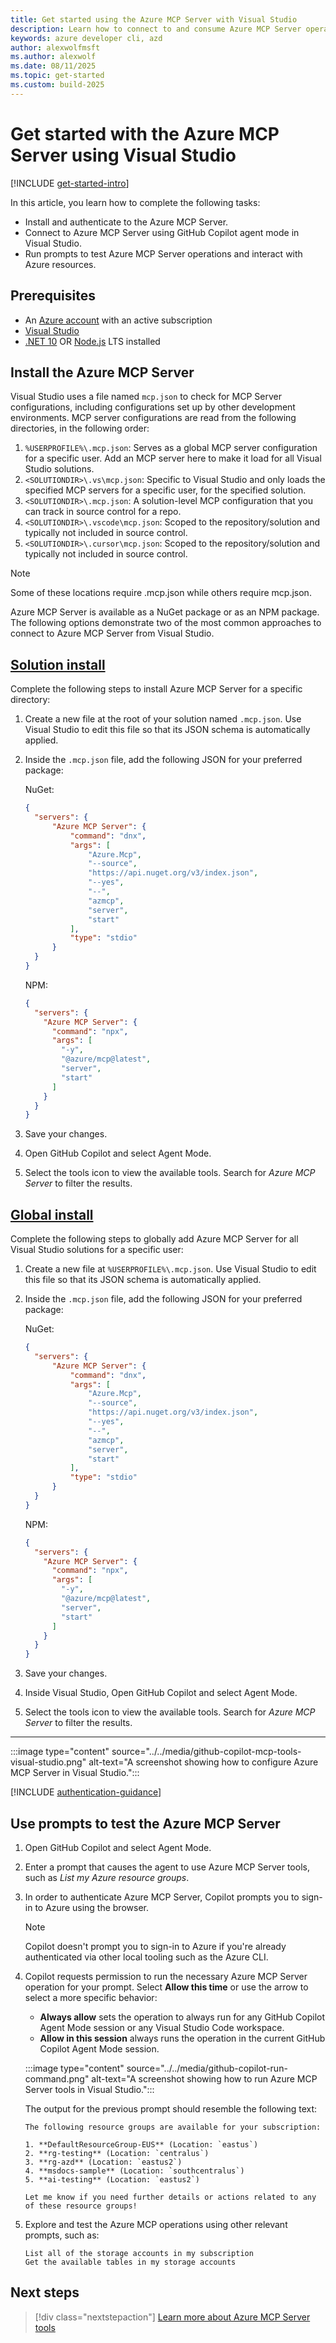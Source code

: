 ```yaml
---
title: Get started using the Azure MCP Server with Visual Studio
description: Learn how to connect to and consume Azure MCP Server operations with Visual Studio
keywords: azure developer cli, azd
author: alexwolfmsft
ms.author: alexwolf
ms.date: 08/11/2025
ms.topic: get-started
ms.custom: build-2025
---
```


# Get started with the Azure MCP Server using Visual Studio

[!INCLUDE [get-started-intro](../../includes/get-started-intro.md)]

In this article, you learn how to complete the following tasks:

- Install and authenticate to the Azure MCP Server.
- Connect to Azure MCP Server using GitHub Copilot agent mode in Visual Studio.
- Run prompts to test Azure MCP Server operations and interact with Azure resources.

## Prerequisites

- An [Azure account](https://azure.microsoft.com/pricing/purchase-options/azure-account?cid=msft_learn) with an active subscription
- [Visual Studio](https://visualstudio.microsoft.com)
- [.NET 10](https://dotnet.microsoft.com/download) OR [Node.js](https://nodejs.org/) LTS installed

## Install the Azure MCP Server

Visual Studio uses a file named `mcp.json` to check for MCP Server configurations, including configurations set up by other development environments. MCP server configurations are read from the following directories, in the following order:

1. `%USERPROFILE%\.mcp.json`: Serves as a global MCP server configuration for a specific user. Add an MCP server here to make it load for all Visual Studio solutions.
1. `<SOLUTIONDIR>\.vs\mcp.json`: Specific to Visual Studio and only loads the specified MCP servers for a specific user, for the specified solution.
1. `<SOLUTIONDIR>\.mcp.json`: A solution-level MCP configuration that you can track in source control for a repo.
1. `<SOLUTIONDIR>\.vscode\mcp.json`: Scoped to the repository/solution and typically not included in source control.
1. `<SOLUTIONDIR>\.cursor\mcp.json`: Scoped to the repository/solution and typically not included in source control.

> [!NOTE]
> Some of these locations require .mcp.json while others require mcp.json.

Azure MCP Server is available as a NuGet package or as an NPM package. The following options demonstrate two of the most common approaches to connect to Azure MCP Server from Visual Studio.

## [Solution install](#tab/manual)

Complete the following steps to install Azure MCP Server for a specific directory:

1. Create a new file at the root of your solution named `.mcp.json`. Use Visual Studio to edit this file so that its JSON schema is automatically applied.
1. Inside the `.mcp.json` file, add the following JSON for your preferred package:

    NuGet:

    ```json
    {
      "servers": {
          "Azure MCP Server": {
              "command": "dnx",
              "args": [
                  "Azure.Mcp",
                  "--source",
                  "https://api.nuget.org/v3/index.json",
                  "--yes",
                  "--",
                  "azmcp",
                  "server",
                  "start"
              ],
              "type": "stdio"
          }
      }
    }
    ```

    NPM:

    ```json
    {
      "servers": {
        "Azure MCP Server": {
          "command": "npx",
          "args": [
            "-y",
            "@azure/mcp@latest",
            "server",
            "start"
          ]
        }
      }
    }
    ```

1. Save your changes.
1. Open GitHub Copilot and select Agent Mode.
1. Select the tools icon to view the available tools. Search for *Azure MCP Server* to filter the results.

## [Global install](#tab/one-click)

Complete the following steps to globally add Azure MCP Server for all Visual Studio solutions for a specific user:

1. Create a new file at `%USERPROFILE%\.mcp.json`. Use Visual Studio to edit this file so that its JSON schema is automatically applied.
1. Inside the `.mcp.json` file, add the following JSON for your preferred package:

    NuGet:

    ```json
    {
      "servers": {
          "Azure MCP Server": {
              "command": "dnx",
              "args": [
                  "Azure.Mcp",
                  "--source",
                  "https://api.nuget.org/v3/index.json",
                  "--yes",
                  "--",
                  "azmcp",
                  "server",
                  "start"
              ],
              "type": "stdio"
          }
      }
    }
    ```

    NPM:

    ```json
    {
      "servers": {
        "Azure MCP Server": {
          "command": "npx",
          "args": [
            "-y",
            "@azure/mcp@latest",
            "server",
            "start"
          ]
        }
      }
    }
    ```

1. Save your changes.
1. Inside Visual Studio, Open GitHub Copilot and select Agent Mode.
1. Select the tools icon to view the available tools. Search for *Azure MCP Server* to filter the results.

---

:::image type="content" source="../../media/github-copilot-mcp-tools-visual-studio.png" alt-text="A screenshot showing how to configure Azure MCP Server in Visual Studio.":::

[!INCLUDE [authentication-guidance](../../includes/authentication-guidance.md)]

## Use prompts to test the Azure MCP Server

1. Open GitHub Copilot and select Agent Mode.
1. Enter a prompt that causes the agent to use Azure MCP Server tools, such as *List my Azure resource groups*.
1. In order to authenticate Azure MCP Server, Copilot prompts you to sign-in to Azure using the browser.

    > [!NOTE]
    > Copilot doesn't prompt you to sign-in to Azure if you're already authenticated via other local tooling such as the Azure CLI.

1. Copilot requests permission to run the necessary Azure MCP Server operation for your prompt. Select **Allow this time** or use the arrow to select a more specific behavior:
    - **Always allow** sets the operation to always run for any GitHub Copilot Agent Mode session or any Visual Studio Code workspace.
    - **Allow in this session** always runs the operation in the current GitHub Copilot Agent Mode session.

    :::image type="content" source="../../media/github-copilot-run-command.png" alt-text="A screenshot showing how to run Azure MCP Server tools in Visual Studio.":::

    The output for the previous prompt should resemble the following text:

    ```output
    The following resource groups are available for your subscription:
    
    1. **DefaultResourceGroup-EUS** (Location: `eastus`)
    2. **rg-testing** (Location: `centralus`)
    3. **rg-azd** (Location: `eastus2`)
    4. **msdocs-sample** (Location: `southcentralus`)
    5. **ai-testing** (Location: `eastus2`)
    
    Let me know if you need further details or actions related to any of these resource groups!
    ```

1. Explore and test the Azure MCP operations using other relevant prompts, such as:

    ```
    List all of the storage accounts in my subscription
    Get the available tables in my storage accounts
    ```

## Next steps

> [!div class="nextstepaction"]
> [Learn more about Azure MCP Server tools](../../tools/index.md)
